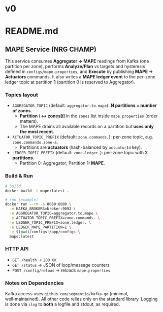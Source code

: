 # v0
# README.md

## MAPE Service (NRG CHAMP)

This service consumes **Aggregator → MAPE** readings from Kafka (one partition per zone),
performs **Analyze/Plan** vs targets and hysteresis defined in `configs/mape.properties`,
and **Execute** by publishing **MAPE → Actuators** commands. It also writes a **MAPE ledger event**
to the per-zone ledger topic at partition **1** (partition 0 is reserved to Aggregator).

### Topics layout

- `AGGREGATOR_TOPIC` (default: `aggregator.to.mape`): **N partitions = number of zones**.
  - **Partition i ↔ zones[i]** in the `zones` list inside `mape.properties` (order matters).
  - The MAPE drains all available records on a partition but **uses only the most recent**.
- `ACTUATOR_TOPIC_PREFIX` (default: `zone.commands.`): per-zone topic, e.g. `zone.commands.zone-a`.
  - Partitions are **actuators** (hash-balanced by `actuatorId` key).
- `LEDGER_TOPIC_PREFIX` (default: `zone.ledger.`): per-zone topic with **2 partitions**.
  - Partition 0: Aggregator; Partition **1: MAPE**.

### Build & Run

```bash
# build
docker build -t mape:latest .

# run (example)
docker run --rm -p 8080:8080 \
  -e KAFKA_BROKERS=broker:9092 \
  -e AGGREGATOR_TOPIC=aggregator.to.mape \
  -e ACTUATOR_TOPIC_PREFIX=zone.commands. \
  -e LEDGER_TOPIC_PREFIX=zone.ledger. \
  -e LEDGER_MAPE_PARTITION=1 \
  -v $(pwd)/configs:/app/configs \
  mape:latest
```

### HTTP API

- `GET /health` → `200 OK`
- `GET /status` → JSON of loop/message counters
- `POST /config/reload` → reloads `mape.properties`

### Notes on Dependencies

Kafka access uses `github.com/segmentio/kafka-go` (minimal, well‑maintained). All other
code relies only on the standard library. Logging is done via `slog` to **both** a logfile
and stdout, as required.
